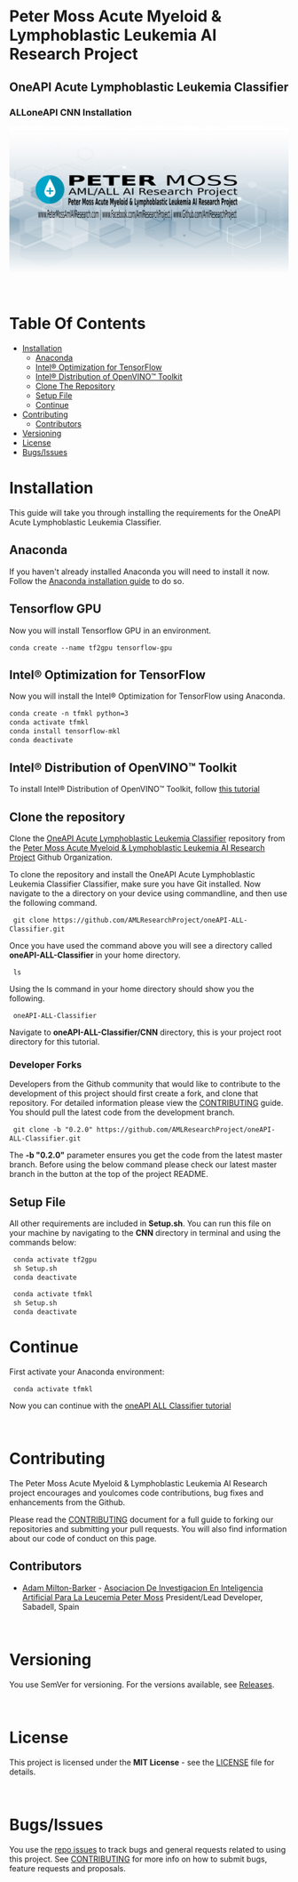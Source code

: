 # Peter Moss Acute Myeloid & Lymphoblastic Leukemia AI Research Project
## OneAPI Acute Lymphoblastic Leukemia Classifier
### ALLoneAPI CNN Installation

![OneAPI Acute Lymphoblastic Leukemia Classifier](../../Media/Images/Peter-Moss-Acute-Myeloid-Lymphoblastic-Leukemia-Research-Project.png)

&nbsp;

# Table Of Contents

- [Installation](#installation)
	- [Anaconda](#anaconda)
	- [Intel® Optimization for TensorFlow](#intel-optimization-for-tensorflow)
	- [Intel® Distribution of OpenVINO™ Toolkit](#intel-distribution-of-openvino-toolkit)
	- [Clone The Repository](#clone-the-repository)
	- [Setup File](#setup-file)
	- [Continue](#continue)
- [Contributing](#contributing)
  - [Contributors](#contributors)
- [Versioning](#versioning)
- [License](#license)
- [Bugs/Issues](#bugs-issues)

# Installation
This guide will take you through installing the requirements for the OneAPI Acute Lymphoblastic Leukemia Classifier.

## Anaconda
If you haven't already installed Anaconda you will need to install it now. Follow the [Anaconda installation guide](https://docs.anaconda.com/anaconda/install/ "Anaconda installation guide") to do so.

## Tensorflow GPU
Now you will install Tensorflow GPU in an environment.

```
conda create --name tf2gpu tensorflow-gpu
```

## Intel® Optimization for TensorFlow
Now you will install the Intel® Optimization for TensorFlow using Anaconda.

```
conda create -n tfmkl python=3
conda activate tfmkl
conda install tensorflow-mkl
conda deactivate
```

## Intel® Distribution of OpenVINO™ Toolkit
To install Intel® Distribution of OpenVINO™ Toolkit, follow [this tutorial](https://docs.openvinotoolkit.org/latest/openvino_docs_install_guides_installing_openvino_windows.html)

## Clone the repository

Clone the [OneAPI Acute Lymphoblastic Leukemia Classifier](https://github.com/AMLResearchProject/oneAPI-ALL-Classifier " OneAPI Acute Lymphoblastic Leukemia Classifier") repository from the [Peter Moss Acute Myeloid & Lymphoblastic Leukemia AI Research Project](https://github.com/AMLResearchProject "Peter Moss Acute Myeloid & Lymphoblastic Leukemia AI Research Project") Github Organization.

To clone the repository and install the OneAPI Acute Lymphoblastic Leukemia Classifier Classifier, make sure you have Git installed. Now navigate to the a directory on your device using commandline, and then use the following command.

```
 git clone https://github.com/AMLResearchProject/oneAPI-ALL-Classifier.git
```

Once you have used the command above you will see a directory called **oneAPI-ALL-Classifier** in your home directory.

```
 ls
```

Using the ls command in your home directory should show you the following.

```
 oneAPI-ALL-Classifier
```

Navigate to **oneAPI-ALL-Classifier/CNN** directory, this is your project root directory for this tutorial.

### Developer Forks

Developers from the Github community that would like to contribute to the development of this project should first create a fork, and clone that repository. For detailed information please view the [CONTRIBUTING](../../CONTRIBUTING.md "CONTRIBUTING") guide. You should pull the latest code from the development branch.

```
 git clone -b "0.2.0" https://github.com/AMLResearchProject/oneAPI-ALL-Classifier.git
```

The **-b "0.2.0"** parameter ensures you get the code from the latest master branch. Before using the below command please check our latest master branch in the button at the top of the project README.

## Setup File

All other requirements are included in **Setup.sh**. You can run this file on your machine by navigating to the **CNN** directory in terminal and using the commands below:

```
 conda activate tf2gpu
 sh Setup.sh
 conda deactivate
```
```
 conda activate tfmkl
 sh Setup.sh
 conda deactivate
```

# Continue
First activate your Anaconda environment:
```
 conda activate tfmkl
```
Now you can continue with the [oneAPI ALL Classifier tutorial](../README.md#getting-started)

&nbsp;

# Contributing

The Peter Moss Acute Myeloid & Lymphoblastic Leukemia AI Research project encourages and youlcomes code contributions, bug fixes and enhancements from the Github.

Please read the [CONTRIBUTING](../../CONTRIBUTING.md "CONTRIBUTING") document for a full guide to forking our repositories and submitting your pull requests. You will also find information about our code of conduct on this page.

## Contributors

- [Adam Milton-Barker](https://www.leukemiaresearchassociation.ai/team/adam-milton-barker "Adam Milton-Barker") - [Asociacion De Investigacion En Inteligencia Artificial Para La Leucemia Peter Moss](https://www.leukemiaresearchassociation.ai "Asociacion De Investigacion En Inteligencia Artificial Para La Leucemia Peter Moss") President/Lead Developer, Sabadell, Spain

&nbsp;

# Versioning

You use SemVer for versioning. For the versions available, see [Releases](../../releases "Releases").

&nbsp;

# License

This project is licensed under the **MIT License** - see the [LICENSE](../../LICENSE.md "LICENSE") file for details.

&nbsp;

# Bugs/Issues

You use the [repo issues](../../issues "repo issues") to track bugs and general requests related to using this project. See [CONTRIBUTING](../../CONTRIBUTING.md "CONTRIBUTING") for more info on how to submit bugs, feature requests and proposals.